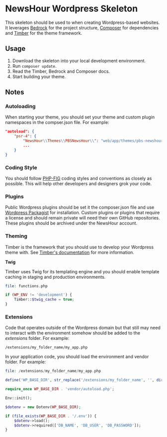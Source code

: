 # NewsHour Wordpress Skeleton

This skeleton should be used to when creating Wordpress-based websites. It leverages [Bedrock](https://roots.io/bedrock/) for the project structure, [Composer](https://getcomposer.org/) for dependencies and [Timber](https://timber.github.io/docs/) for the theme framework.

## Usage

1. Download the skeleton into your local development environment.
2. Run ```composer update```.
3. Read the Timber, Bedrock and Composer docs.
4. Start building your theme.

## Notes

### Autoloading

When starting your theme, you should set your theme and custom plugin namespaces in the compser.json file. For example:

```json
"autoload": {
    "psr-4": {
        "NewsHour\\Themes\\PBSNewsHour\\": "web/app/themes/pbs-newshour/src",
        ...
    }
}
```

### Coding Style

You should follow [PHP-FIG](http://www.php-fig.org/) coding styles and conventions as closely as possible. This will help other developers and designers grok your code.

### Plugins

Public Wordpress plugins should be set it the composer.json file and use [Wordpress Packagist](https://wpackagist.org/) for installation. Custom plugins or plugins that require a license and should remain private will need their own GitHub repositories. These plugins should be archived under the NewsHour account.

### Theming

Timber is the framework that you should use to develop your Wordpress theme with. See [Timber's documentation](https://timber.github.io/docs/) for more information.

**Twig**

Timber uses Twig for its templating engine and you should enable template caching in staging and production environments.

```php
file: functions.php

if (WP_ENV != 'development') {
    Timber::$twig_cache = true;
}
```

### Extensions

Code that operates outside of the Wordpress domain but that still may need to interact with the environment somehow should be added to the _extensions_ folder. For example:

```
/extensions/my_folder_name/my_app.php
```

In your application code, you should load the environment and vendor folder. For example:

```php
file: /extensions/my_folder_name/my_app.php

define('WP_BASE_DIR', str_replace('/extensions/my_folder_name', '', dirname(__FILE__)) . '/');

require_once WP_BASE_DIR . 'vendor/autoload.php';

Env::init();

$dotenv = new Dotenv(WP_BASE_DIR);

if (file_exists(WP_BASE_DIR . '/.env')) {
    $dotenv->load();
    $dotenv->required(['DB_NAME', 'DB_USER', 'DB_PASSWORD']);
}
```